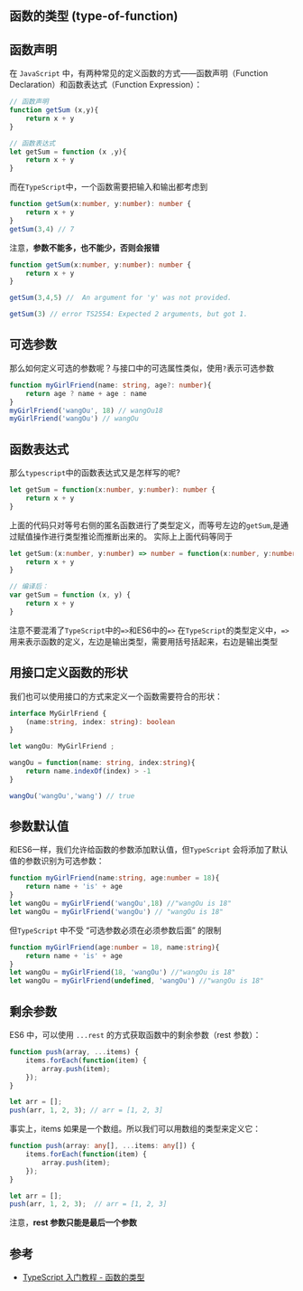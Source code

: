 ## 函数的类型 (type-of-function)

## 函数声明

在 `JavaScript` 中，有两种常见的定义函数的方式——函数声明（Function Declaration）和函数表达式（Function Expression）：

```typescript
// 函数声明
function getSum (x,y){ 
    return x + y
}

// 函数表达式
let getSum = function (x ,y){
    return x + y
}
```
而在`TypeScript`中，一个函数需要把输入和输出都考虑到

```typescript
function getSum(x:number, y:number): number {
    return x + y
}
getSum(3,4) // 7
```
注意，**参数不能多，也不能少，否则会报错**

```typescript
function getSum(x:number, y:number): number {
    return x + y
}

getSum(3,4,5) //  An argument for 'y' was not provided.

getSum(3) // error TS2554: Expected 2 arguments, but got 1.
```
## 可选参数
那么如何定义可选的参数呢？与接口中的可选属性类似，使用`?`表示可选参数

```typescript
function myGirlFriend(name: string, age?: number){
    return age ? name + age : name
}
myGirlFriend('wangOu', 18) // wangOu18
myGirlFriend('wangOu') // wangOu
```
## 函数表达式

那么`typescript`中的函数表达式又是怎样写的呢?

```typescript
let getSum = function(x:number, y:number): number {
    return x + y
}
```
上面的代码只对等号右侧的匿名函数进行了类型定义，而等号左边的`getSum`,是通过赋值操作进行类型推论而推断出来的。
实际上上面代码等同于

```typescript
let getSum:(x:number, y:number) => number = function(x:number, y:number): number {
    return x + y
}

// 编译后：
var getSum = function (x, y) {
    return x + y
}
```
注意不要混淆了`TypeScript`中的`=>`和ES6中的`=>`
在`TypeScript`的类型定义中，`=>`用来表示函数的定义，左边是输出类型，需要用括号括起来，右边是输出类型

## 用接口定义函数的形状

我们也可以使用接口的方式来定义一个函数需要符合的形状：

```typescript
interface MyGirlFriend {
    (name:string, index: string): boolean
}

let wangOu: MyGirlFriend ;

wangOu = function(name: string, index:string){
    return name.indexOf(index) > -1
}

wangOu('wangOu','wang') // true
```

## 参数默认值

和ES6一样，我们允许给函数的参数添加默认值，但`TypeScript` 会将添加了默认值的参数识别为可选参数：

```typescript
function myGirlFriend(name:string, age:number = 18){
    return name + 'is' + age
}
let wangOu = myGirlFriend('wangOu',18) //"wangOu is 18"
let wangOu = myGirlFriend('wangOu') // "wangOu is 18"
```

但`TypeScript` 中不受 “可选参数必须在必须参数后面” 的限制

```typescript
function myGirlFriend(age:number = 18, name:string){
    return name + 'is' + age
}
let wangOu = myGirlFriend(18, 'wangOu') //"wangOu is 18"
let wangOu = myGirlFriend(undefined, 'wangOu') //"wangOu is 18"

```
## 剩余参数

ES6 中，可以使用 `...rest` 的方式获取函数中的剩余参数（rest 参数）：

```typescript
function push(array, ...items) {
    items.forEach(function(item) {
        array.push(item);
    });
}

let arr = [];
push(arr, 1, 2, 3); // arr = [1, 2, 3]
```
事实上，items 如果是一个数组。所以我们可以用数组的类型来定义它：

```typescript
function push(array: any[], ...items: any[]) {
    items.forEach(function(item) {
        array.push(item);
    });
}

let arr = [];
push(arr, 1, 2, 3);  // arr = [1, 2, 3]
```
注意，**rest 参数只能是最后一个参数**

## 参考

-   [TypeScript 入门教程 - 函数的类型](https://ts.xcatliu.com/basics/type-of-function)
